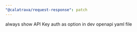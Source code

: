```yaml
---
"@calatrava/request-response": patch
---
```


always show API Key auth as option in dev openapi yaml file
